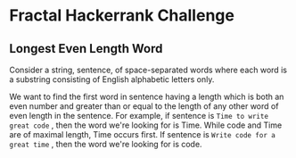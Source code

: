 # Fractal Hackerrank Challenge

## Longest Even Length Word

Consider a string, sentence, of space-separated words where each word is a substring consisting of English alphabetic letters only.

We want to find the first word in sentence having a length which is both an even number and greater than or
equal to the length of any other word of even length in the sentence. 
For example, if sentence is `Time to write great code` , then the word we're looking for is Time.
While code and Time are of maximal length, Time occurs first.
If sentence is `Write code for a great time` , then the word we're looking for is code.  
